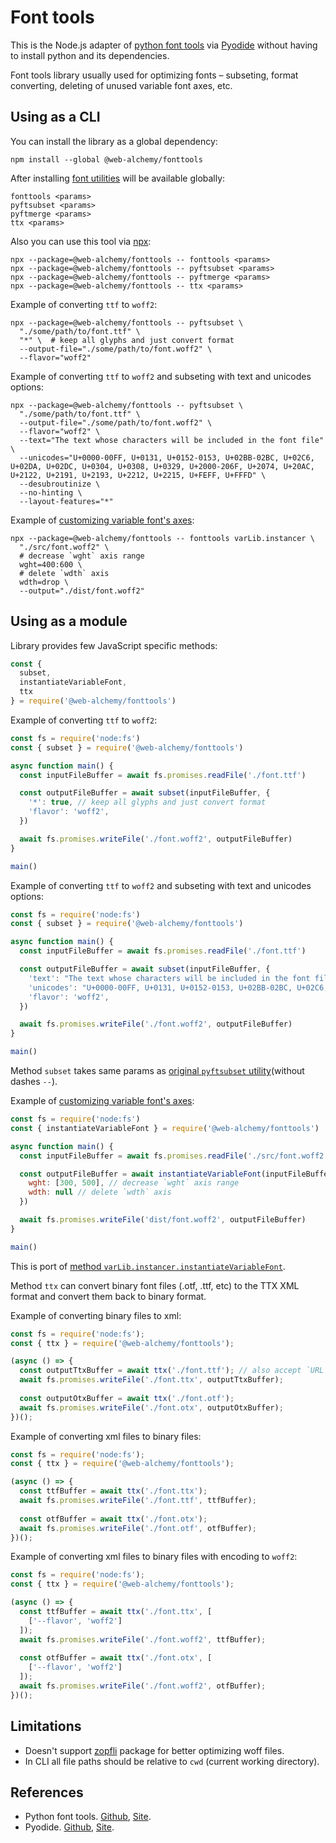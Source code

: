 # Font tools

This is the Node.js adapter of [python font tools](https://github.com/fonttools/fonttools) via [Pyodide](https://pyodide.org) without having to install python and its dependencies.

Font tools library usually used for optimizing fonts – subseting, format converting, deleting of unused variable font axes, etc.

## Using as a CLI

You can install the library as a global dependency:

```shell
npm install --global @web-alchemy/fonttools
```

After installing [font utilities](https://fonttools.readthedocs.io/en/latest/#utilities) will be available globally:

```shell
fonttools <params>
pyftsubset <params>
pyftmerge <params>
ttx <params>
```

Also you can use this tool via [npx](https://docs.npmjs.com/cli/commands/npx):

```shell
npx --package=@web-alchemy/fonttools -- fonttools <params>
npx --package=@web-alchemy/fonttools -- pyftsubset <params>
npx --package=@web-alchemy/fonttools -- pyftmerge <params>
npx --package=@web-alchemy/fonttools -- ttx <params>
```

Example of converting `ttf` to `woff2`:

```shell
npx --package=@web-alchemy/fonttools -- pyftsubset \
  "./some/path/to/font.ttf" \
  "*" \  # keep all glyphs and just convert format
  --output-file="./some/path/to/font.woff2" \
  --flavor="woff2"
```

Example of converting `ttf` to `woff2` and subseting with text and unicodes options:

```shell
npx --package=@web-alchemy/fonttools -- pyftsubset \
  "./some/path/to/font.ttf" \
  --output-file="./some/path/to/font.woff2" \
  --flavor="woff2" \
  --text="The text whose characters will be included in the font file" \
  --unicodes="U+0000-00FF, U+0131, U+0152-0153, U+02BB-02BC, U+02C6, U+02DA, U+02DC, U+0304, U+0308, U+0329, U+2000-206F, U+2074, U+20AC, U+2122, U+2191, U+2193, U+2212, U+2215, U+FEFF, U+FFFD" \
  --desubroutinize \
  --no-hinting \
  --layout-features="*"
```

Example of [customizing variable font's axes](https://fonttools.readthedocs.io/en/latest/varLib/instancer.html):

```shell
npx --package=@web-alchemy/fonttools -- fonttools varLib.instancer \
  "./src/font.woff2" \
  # decrease `wght` axis range
  wght=400:600 \
  # delete `wdth` axis
  wdth=drop \ 
  --output="./dist/font.woff2"
```

## Using as a module

Library provides few JavaScript specific methods:

```javascript
const {
  subset,
  instantiateVariableFont,
  ttx
} = require('@web-alchemy/fonttools')
```

Example of converting `ttf` to `woff2`:

```javascript
const fs = require('node:fs')
const { subset } = require('@web-alchemy/fonttools')

async function main() {
  const inputFileBuffer = await fs.promises.readFile('./font.ttf')

  const outputFileBuffer = await subset(inputFileBuffer, {
    '*': true, // keep all glyphs and just convert format
    'flavor': 'woff2',
  })

  await fs.promises.writeFile('./font.woff2', outputFileBuffer)
}

main()
```

Example of converting `ttf` to `woff2` and subseting with text and unicodes options:

```javascript
const fs = require('node:fs')
const { subset } = require('@web-alchemy/fonttools')

async function main() {
  const inputFileBuffer = await fs.promises.readFile('./font.ttf')

  const outputFileBuffer = await subset(inputFileBuffer, {
    'text': "The text whose characters will be included in the font file",
    'unicodes': "U+0000-00FF, U+0131, U+0152-0153, U+02BB-02BC, U+02C6, U+02DA, U+02DC, U+0304, U+0308, U+0329, U+2000-206F, U+2074, U+20AC, U+2122, U+2191, U+2193, U+2212, U+2215, U+FEFF, U+FFFD",
    'flavor': 'woff2',
  })

  await fs.promises.writeFile('./font.woff2', outputFileBuffer)
}

main()
```

Method `subset` takes same params as [original `pyftsubset` utility](https://fonttools.readthedocs.io/en/latest/subset/index.html)(without dashes `--`).

Example of [customizing variable font's axes](https://fonttools.readthedocs.io/en/latest/varLib/instancer.html):

```javascript
const fs = require('node:fs')
const { instantiateVariableFont } = require('@web-alchemy/fonttools')

async function main() {
  const inputFileBuffer = await fs.promises.readFile('./src/font.woff2')

  const outputFileBuffer = await instantiateVariableFont(inputFileBuffer, {
    wght: [300, 500], // decrease `wght` axis range
    wdth: null // delete `wdth` axis
  })

  await fs.promises.writeFile('dist/font.woff2', outputFileBuffer)
}

main()
```

This is port of [method `varLib.instancer.instantiateVariableFont`](https://fonttools.readthedocs.io/en/latest/varLib/instancer.html#fontTools.varLib.instancer.instantiateVariableFont).

Method `ttx` can convert binary font files (.otf, .ttf, etc) to the TTX XML format and convert them back to binary format.

Example of converting binary files to xml:

```javascript
const fs = require('node:fs');
const { ttx } = require('@web-alchemy/fonttools');

(async () => {
  const outputTtxBuffer = await ttx('./font.ttf'); // also accept `URL` and `Buffer`
  await fs.promises.writeFile('./font.ttx', outputTtxBuffer);
  
  const outputOtxBuffer = await ttx('./font.otf');
  await fs.promises.writeFile('./font.otx', outputOtxBuffer);
})();
```

Example of converting xml files to binary files:

```javascript
const fs = require('node:fs');
const { ttx } = require('@web-alchemy/fonttools');

(async () => {
  const ttfBuffer = await ttx('./font.ttx');
  await fs.promises.writeFile('./font.ttf', ttfBuffer);
  
  const otfBuffer = await ttx('./font.otx');
  await fs.promises.writeFile('./font.otf', otfBuffer);
})();
```

Example of converting xml files to binary files with encoding to `woff2`:

```javascript
const fs = require('node:fs');
const { ttx } = require('@web-alchemy/fonttools');

(async () => {
  const ttfBuffer = await ttx('./font.ttx', [
    ['--flavor', 'woff2']
  ]);
  await fs.promises.writeFile('./font.woff2', ttfBuffer);
  
  const otfBuffer = await ttx('./font.otx', [
    ['--flavor', 'woff2']
  ]);
  await fs.promises.writeFile('./font.woff2', otfBuffer);
})();
```

## Limitations

- Doesn't support [zopfli](https://pypi.org/project/zopfli/) package for better optimizing woff files.
- In CLI all file paths should be relative to `cwd` (current working directory).

## References

- Python font tools. [Github](https://github.com/fonttools/fonttools), [Site](https://fonttools.readthedocs.io/en/latest/).
- Pyodide. [Github](https://github.com/pyodide), [Site](https://pyodide.org).